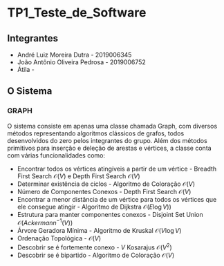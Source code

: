 # TP1_Teste_de_Software

## Integrantes

* André Luiz Moreira Dutra - 2019006345
* João Antônio Oliveira Pedrosa - 2019006752
* Átila - 


## O Sistema

### GRAPH

O sistema consiste em apenas uma classe chamada Graph, com diversos métodos representando algoritmos clássicos de grafos, todos desenvolvidos do zero pelos integrantes do grupo. Além dos métodos primitivos para inserção e deleção de arestas e vértices, a classe conta com várias funcionalidades como:

- Encontrar todos os vértices atingíveis a partir de um vértice - Breadth First Search $\mathcal{O}(V)$ e Depth First Search $\mathcal{O}(V)$
- Determinar existência de ciclos - Algoritmo de Coloração $\mathcal{O}(V)$
- Número de Componentes Conexos - Depth First Search $\mathcal{O}(V)$
- Encontrar a menor distância de um vértice para todos os vértices que ele consegue atingir - Algoritmo de Dijkstra $\mathcal{O}(E \log V))$
- Estrutura para manter componentes conexos - Disjoint Set Union $\mathcal{O}(Ackermann^{-1}(V))$
- Árvore Geradora Mínima - Algoritmo de Kruskal $\mathcal{O}(V \log V)$
- Ordenação Topológica - $\mathcal{O}(V)$
- Descobrir se é fortemente conexo - $V$ Kosarajus $\mathcal{O}(V^2)$
- Descobrir se é bipartido - Algoritmo de Coloração $\mathcal{O}(V)$

